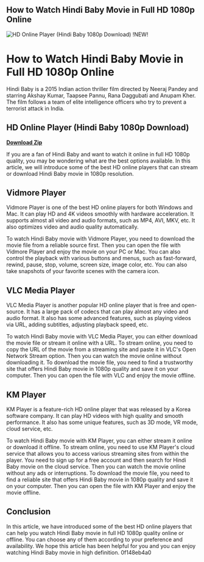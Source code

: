 ## How to Watch Hindi Baby Movie in Full HD 1080p Online

 
![HD Online Player (Hindi Baby 1080p Download) !NEW!](https://encrypted-tbn3.gstatic.com/images?q=tbn:ANd9GcTsAmtC8aX0UZGmvy0BKlXnQQkacRv9EovsWWRryxR_CaamkuP8jAqGZxE)

 
# How to Watch Hindi Baby Movie in Full HD 1080p Online
 
Hindi Baby is a 2015 Indian action thriller film directed by Neeraj Pandey and starring Akshay Kumar, Taapsee Pannu, Rana Daggubati and Anupam Kher. The film follows a team of elite intelligence officers who try to prevent a terrorist attack in India.
 
## HD Online Player (Hindi Baby 1080p Download)


[**Download Zip**](https://www.google.com/url?q=https%3A%2F%2Furlin.us%2F2tK7z2&sa=D&sntz=1&usg=AOvVaw25FgJm5nAhclzp91KmJ5E9)

 
If you are a fan of Hindi Baby and want to watch it online in full HD 1080p quality, you may be wondering what are the best options available. In this article, we will introduce some of the best HD online players that can stream or download Hindi Baby movie in 1080p resolution.
 
## Vidmore Player
 
Vidmore Player is one of the best HD online players for both Windows and Mac. It can play HD and 4K videos smoothly with hardware acceleration. It supports almost all video and audio formats, such as MP4, AVI, MKV, etc. It also optimizes video and audio quality automatically.
 
To watch Hindi Baby movie with Vidmore Player, you need to download the movie file from a reliable source first. Then you can open the file with Vidmore Player and enjoy the movie on your PC or Mac. You can also control the playback with various buttons and menus, such as fast-forward, rewind, pause, stop, volume, screen size, image color, etc. You can also take snapshots of your favorite scenes with the camera icon.
 
## VLC Media Player
 
VLC Media Player is another popular HD online player that is free and open-source. It has a large pack of codecs that can play almost any video and audio format. It also has some advanced features, such as playing videos via URL, adding subtitles, adjusting playback speed, etc.
 
To watch Hindi Baby movie with VLC Media Player, you can either download the movie file or stream it online with a URL. To stream online, you need to copy the URL of the movie from a streaming site and paste it in VLC's Open Network Stream option. Then you can watch the movie online without downloading it. To download the movie file, you need to find a trustworthy site that offers Hindi Baby movie in 1080p quality and save it on your computer. Then you can open the file with VLC and enjoy the movie offline.
 
## KM Player
 
KM Player is a feature-rich HD online player that was released by a Korea software company. It can play HD videos with high quality and smooth performance. It also has some unique features, such as 3D mode, VR mode, cloud service, etc.
 
To watch Hindi Baby movie with KM Player, you can either stream it online or download it offline. To stream online, you need to use KM Player's cloud service that allows you to access various streaming sites from within the player. You need to sign up for a free account and then search for Hindi Baby movie on the cloud service. Then you can watch the movie online without any ads or interruptions. To download the movie file, you need to find a reliable site that offers Hindi Baby movie in 1080p quality and save it on your computer. Then you can open the file with KM Player and enjoy the movie offline.
 
## Conclusion
 
In this article, we have introduced some of the best HD online players that can help you watch Hindi Baby movie in full HD 1080p quality online or offline. You can choose any of them according to your preference and availability. We hope this article has been helpful for you and you can enjoy watching Hindi Baby movie in high definition.
 0f148eb4a0

